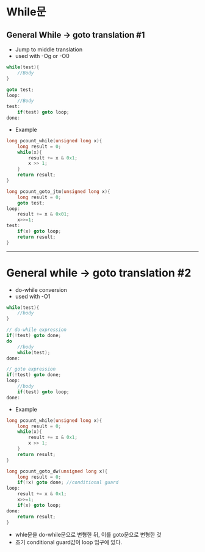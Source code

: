 # While문
## General While -> goto translation #1

- Jump to middle translation
- used with -Og or -O0

```C
while(test){
	//Body
}

goto test;
loop:
	//Body
test:
	if(test) goto loop;
done:
```

- Example
```C
long pcount_while(unsigned long x){
	long result = 0;
	while(x){
		result += x & 0x1;
		x >> 1;
	}
	return result;
}

long pcount_goto_jtm(unsigned long x){
	long result = 0;
	goto test;
loop:
	result += x & 0x01;
	x>>=1;
test:
	if(x) goto loop;
	return result;
}
```
---
# General while -> goto translation #2

- do-while conversion
- used with -O1

```C
while(test){
	//body
}

// do-while expression
if(!test) goto done;
do
	//body
	while(test);
done:

// goto expression
if(!test) goto done;
loop:
	//body
	if(test) goto loop;
done:
```

- Example
```C
long pcount_while(unsigned long x){
	long result = 0;
	while(x){
		result += x & 0x1;
		x >> 1;
	}
	return result;
}

long pcount_goto_dw(unsigned long x){
	long result = 0;
	if(!x) goto done; //conditional guard
loop:
	result += x & 0x1;
	x>>=1;
	if(x) goto loop;
done:
	return result;
}
```
- whle문을 do-while문으로 변형한 뒤, 이를 goto문으로 변형한 것
- 초기 conditional guard값이 loop 입구에 있다.